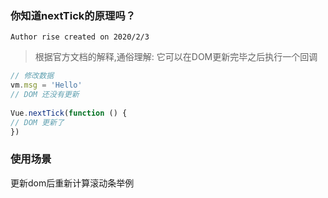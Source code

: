 ### 你知道nextTick的原理吗？

` Author rise created on 2020/2/3 `

> 根据官方文档的解释,通俗理解: 它可以在DOM更新完毕之后执行一个回调
```javascript
// 修改数据 
vm.msg = 'Hello'
// DOM 还没有更新 
 
Vue.nextTick(function () { 
// DOM 更新了
})
```
### 使用场景
更新dom后重新计算滚动条举例
